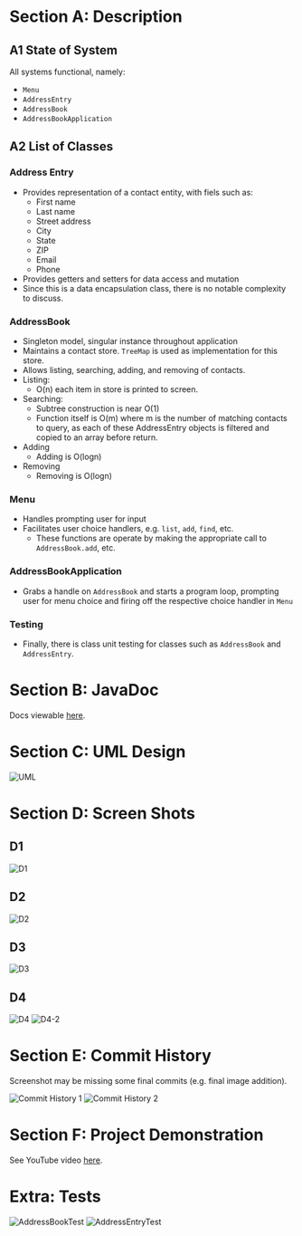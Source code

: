 # Section A: Description

## A1 State of System

All systems functional, namely:

- `Menu`
- `AddressEntry`
- `AddressBook`
- `AddressBookApplication`

## A2 List of Classes

### Address Entry

- Provides representation of a contact entity, with fiels such as:
  - First name
  - Last name
  - Street address
  - City
  - State
  - ZIP
  - Email
  - Phone
- Provides getters and setters for data access and mutation
- Since this is a data encapsulation class,
  there is no notable complexity to discuss.

### AddressBook

- Singleton model, singular instance throughout application
- Maintains a contact store.
  `TreeMap` is used as implementation for this store.
- Allows listing, searching, adding, and removing of contacts.
- Listing:
  - O(n) each item in store is printed to screen.
- Searching:
  - Subtree construction is near O(1)
  - Function itself is O(m) where m is the number of
  matching contacts to query, as each of these AddressEntry
  objects is filtered and copied to an array before return.
- Adding
  - Adding is O(logn)
- Removing
  - Removing is O(logn)

### Menu

- Handles prompting user for input
- Facilitates user choice handlers, e.g. `list`,
  `add`, `find`, etc.
  - These functions are operate by making the
  appropriate call to `AddressBook.add`, etc.

### AddressBookApplication

- Grabs a handle on `AddressBook` and starts a
  program loop, prompting user for menu choice
  and firing off the respective choice handler in `Menu`

### Testing

- Finally, there is class unit testing for classes such as
  `AddressBook` and `AddressEntry`.

# Section B: JavaDoc

Docs viewable [here](./docs/index.html).

# Section C: UML Design

![UML](./assets/uml.png)

# Section D: Screen Shots

## D1

![D1](./assets/D1.png)

## D2

![D2](./assets/D2.png)

## D3

![D3](./assets/D3.png)

## D4

![D4](./assets/D4.png)
![D4-2](./assets/D4-2.png)

# Section E: Commit History

Screenshot may be missing some final commits (e.g. final image addition).

![Commit History 1](./assets/ch-1.png)
![Commit History 2](./assets/ch-2.png)

# Section F: Project Demonstration

See YouTube video [here](https://youtu.be/yDPqay_EmRM).

# Extra: Tests

![AddressBookTest](./assets/test-ab.png)
![AddressEntryTest](./assets/test-ae.png)
